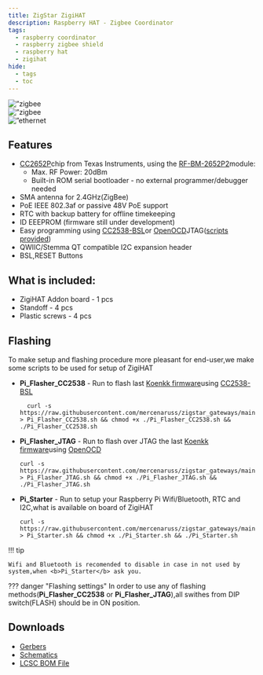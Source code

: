 ```yaml
---
title: ZigStar ZigiHAT
description: Raspberry HAT - Zigbee Coordinator
tags:
  - raspberry coordinator
  - raspberry zigbee shield
  - raspberry hat
  - zigihat
hide:
  - tags
  - toc
---
```


<div class="swiper stick">
      <div class="swiper-wrapper">
        <div class="swiper-slide">
          <img src="../../assets/images/zigbee-zigihat/ZigiHAT-1.png" alt=”zigbee gateway lan”>
        </div>
    <div class="swiper-slide">
          <img src="../../assets/images/zigbee-zigihat/ZigiHAT-2.png" alt=”zigbee lan bridge">
        </div>
		<div class="swiper-slide">
          <img src="../../assets/images/zigbee-zigihat/ZigiHAT-3.png" alt=”ethernet zigbee">
        </div>
      </div>
	  <div class="swiper-pagination"></div>
      <div class="swiper-button-next"></div>
      <div class="swiper-button-prev"></div>
    </div>

## Features
- [CC2652P](https://www.ti.com/product/CC2652P)chip from Texas Instruments, using the [RF-BM-2652P2](https://letyshops.com/r/aliexpress-c83c7878b18b)module:
    - Max. RF Power: 20dBm
    - Built-in ROM serial bootloader - no external programmer/debugger needed
- SMA antenna for 2.4GHz(ZigBee)
- PoE IEEE 802.3af or passive 48V PoE support
- RTC with backup battery for offline timekeeping
- ID EEEPROM (firmware still under development)
- Easy programming using [CC2538-BSL](https://github.com/JelmerT/cc2538-bsl)or [OpenOCD](https://openocd.org/)JTAG([scripts provided](#flashing))
- QWIIC/Stemma QT compatible I2C expansion header
- BSL,RESET Buttons


## What is included:
- ZigiHAT Addon board - 1 pcs
- Standoff - 4 pcs
- Plastic screws - 4 pcs

## Flashing

To make setup and flashing procedure more pleasant for end-user,we make some scripts to be used for setup of ZigiHAT<br>

- <b>Pi_Flasher_CC2538</b> - Run to flash last [Koenkk firmware](https://github.com/Koenkk/Z-Stack-firmware)using [CC2538-BSL](https://github.com/JelmerT/cc2538-bsl)<br>
  ```
	curl -s https://raw.githubusercontent.com/mercenaruss/zigstar_gateways/main/files/Tools/Scripts/Pi_Flasher_CC2538.sh > Pi_Flasher_CC2538.sh && chmod +x ./Pi_Flasher_CC2538.sh && ./Pi_Flasher_CC2538.sh
  ```
- <b>Pi_Flasher_JTAG</b> - Run to flash over JTAG the last [Koenkk firmware](https://github.com/Koenkk/Z-Stack-firmware)using [OpenOCD](https://openocd.org/)
  ```
  curl -s https://raw.githubusercontent.com/mercenaruss/zigstar_gateways/main/files/Tools/Scripts/Pi_Flasher_JTAG.sh > Pi_Flasher_JTAG.sh && chmod +x ./Pi_Flasher_JTAG.sh && ./Pi_Flasher_JTAG.sh
  ```
- <b>Pi_Starter</b> - Run to setup your Raspberry Pi Wifi/Bluetooth, RTC and I2C,what is available on board of ZigiHAT
  ```
  curl -s https://raw.githubusercontent.com/mercenaruss/zigstar_gateways/main/files/Tools/Scripts/Pi_Starter.sh > Pi_Starter.sh && chmod +x ./Pi_Starter.sh && ./Pi_Starter.sh
  ```

!!! tip
      
    Wifi and Bluetooth is recomended to disable in case in not used by system,when <b>Pi_Starter</b> ask you. 

??? danger "Flashing settings"
    In order to use any of flashing methods(<b>Pi_Flasher_CC2538</b> or <b>Pi_Flasher_JTAG</b>),all swithes from DIP switch(FLASH) should be in ON position.

## Downloads

- [Gerbers](https://github.com/mercenaruss/zigstar_gateways/tree/main/files/Gerbers)
- [Schematics](https://github.com/mercenaruss/zigstar_gateways/tree/main/files/Schematics)
- [LCSC BOM File](https://github.com/mercenaruss/zigstar_gateways/tree/main/files/BOM)